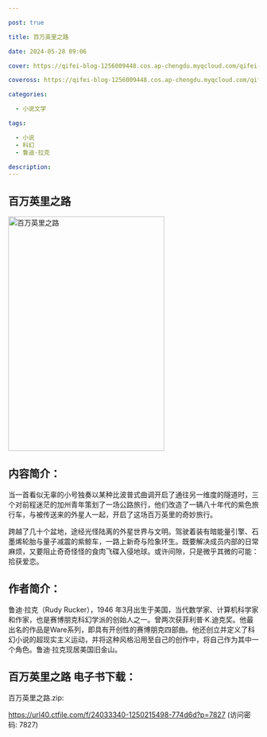 ```yaml
---

post: true

title: 百万英里之路

date: 2024-05-28 09:06

cover: https://qifei-blog-1256009448.cos.ap-chengdu.myqcloud.com/qifei-blog/660a04cf9f345e8d0394f6d9.jpg

coveross: https://qifei-blog-1256009448.cos.ap-chengdu.myqcloud.com/qifei-blog/660a04cf9f345e8d0394f6d9.jpg

categories:

  - 小说文学

tags:

  - 小说
  - 科幻
  - 鲁迪·拉克

description:
---
```


## 百万英里之路
<img alt="百万英里之路 " class="aligncenter loaded" data-was-processed="true" decoding="async" fetchpriority="high" height="471" src="https://qifei-blog-1256009448.cos.ap-chengdu.myqcloud.com/qifei-blog/660a04cf9f345e8d0394f6d9.jpg" style="cursor: zoom-in;" width="314"/>

## 内容简介：

当一首看似无辜的小号独奏以某种比波普式曲调开启了通往另一维度的隧道时，三个对前程迷茫的加州青年策划了一场公路旅行，他们改造了一辆八十年代的紫⾊旅⾏⻋，与被传送来的外星人一起，开启了这场百万英⾥的奇妙旅⾏。

跨越了几十个盆地，途经光怪陆离的外星世界与⽂明。驾驶着装有暗能量引擎、⽯墨烯轮胎与量⼦减震的紫鲸车，一路上新奇与险象环生。既要解决成员内部的日常麻烦，又要阻⽌奇奇怪怪的⻝⾁⻜碟⼊侵地球。或许间隙，只是微乎其微的可能：拾获爱恋。

## 作者简介：

鲁迪·拉克（Rudy Rucker），1946 年3月出生于美国，当代数学家、计算机科学家和作家，也是赛博朋克科幻学派的创始人之一。曾两次获菲利普·K.迪克奖。他最出名的作品是Ware系列，即具有开创性的赛博朋克四部曲。他还创立并定义了科幻小说的超现实主义运动，并将这种风格沿用至自己的创作中，将自己作为其中一个角色。鲁迪·拉克现居美国旧金山。

## 百万英里之路 电子书下载：



百万英里之路.zip: 

https://url40.ctfile.com/f/24033340-1250215498-774d6d?p=7827 (访问密码: 7827)
